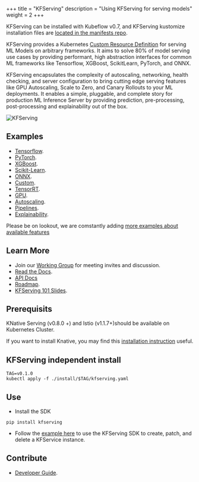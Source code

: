 +++
title = "KFServing"
description = "Using KFServing for serving models"
weight = 2
+++

KFServing can be installed with Kubeflow v0.7, and KFServing kustomize installation files are [located in the manifests repo](https://github.com/kubeflow/manifests/tree/master/kfserving).

KFServing provides a Kubernetes [Custom Resource Definition](https://kubernetes.io/docs/concepts/extend-kubernetes/api-extension/custom-resources/) for serving ML Models on arbitrary frameworks. It aims to solve 80% of model serving use cases by providing performant, high abstraction interfaces for common ML frameworks like Tensorflow, XGBoost, ScikitLearn, PyTorch, and ONNX. 

KFServing encapsulates the complexity of autoscaling, networking, health checking, and server configuration to bring cutting edge serving features like GPU Autoscaling, Scale to Zero, and Canary Rollouts to your ML deployments. It enables a simple, pluggable, and complete story for production ML Inference Server by providing prediction, pre-processing, post-processing and explainability out of the box.

<img src="../kfserving.png" alt="KFServing" class="mt-3 mb-3 border border-info rounded">

## Examples
* [Tensorflow](https://github.com/kubeflow/kfserving/tree/master/docs/samples/tensorflow).
* [PyTorch](https://github.com/kubeflow/kfserving/tree/master/docs/samples/pytorch).
* [XGBoost](https://github.com/kubeflow/kfserving/tree/master/docs/samples/xgboost).
* [Scikit-Learn](https://github.com/kubeflow/kfserving/tree/master/docs/samples/sklearn).
* [ONNX](https://github.com/kubeflow/kfserving/tree/master/docs/samples/onnx).
* [Custom](https://github.com/kubeflow/kfserving/tree/master/docs/samples/custom).
* [TensorRT](https://github.com/kubeflow/kfserving/tree/master/docs/samples/tensorrt).
* [GPU](https://github.com/kubeflow/kfserving/tree/master/docs/samples/accelerators).
* [Autoscaling](https://github.com/kubeflow/kfserving/tree/master/docs/samples/autoscaling).
* [Pipelines](https://github.com/kubeflow/kfserving/tree/master/docs/samples/pipelines).
* [Explainability](https://github.com/kubeflow/kfserving/tree/master/docs/samples/explanation/alibi).

Please be on lookout, we are comstantly adding [more examples about available features](https://github.com/kubeflow/kfserving/tree/master/docs/samples/pipelines)

## Learn More
* Join our [Working Group](https://groups.google.com/forum/#!forum/kfserving) for meeting invites and discussion.
* [Read the Docs](https://github.com/kubeflow/kfserving/tree/master/docs).
* [API Docs](https://github.com/kubeflow/kfserving/tree/master/docs/apis/README.md)
* [Roadmap](https://github.com/kubeflow/kfserving/tree/master/ROADMAP.md).
* [KFServing 101 Slides](https://drive.google.com/file/d/16oqz6dhY5BR0u74pi9mDThU97Np__AFb/view).

## Prerequisits
KNative Serving (v0.8.0 +) and Istio (v1.1.7+)should be available on Kubernetes Cluster.

If you want to install Knative, you may find this [installation instruction](https://github.com/kubeflow/kfserving/blob/master/docs/DEVELOPER_GUIDE.md#install-knative-on-a-kubernetes-cluster) useful.

## KFServing independent install
```
TAG=v0.1.0
kubectl apply -f ./install/$TAG/kfserving.yaml
```

## Use
* Install the SDK
```
pip install kfserving
```
* Follow the [example here](docs/samples/client/kfserving_sdk_sample.ipynb) to use the KFServing SDK to create, patch, and delete a KFService instance.

## Contribute
* [Developer Guide](https://github.com/kubeflow/kfserving/tree/master/docs/DEVELOPER_GUIDE.md).

